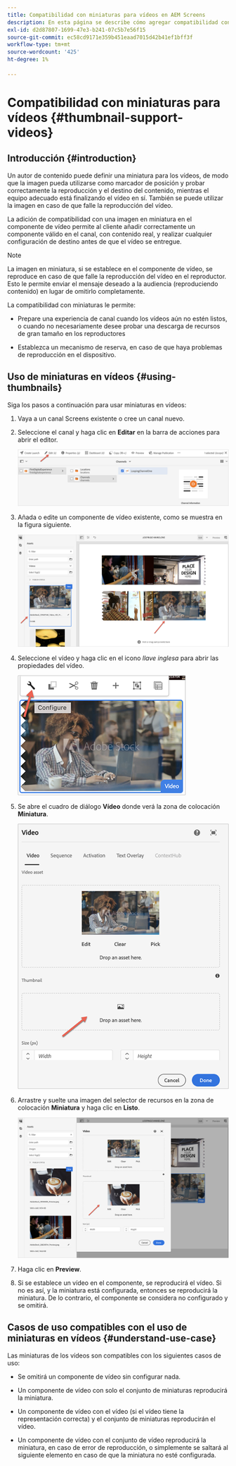 ```yaml
---
title: Compatibilidad con miniaturas para vídeos en AEM Screens
description: En esta página se describe cómo agregar compatibilidad con miniaturas para vídeos en Screens.
exl-id: d2d87807-1699-47e3-b241-07c5b7e56f15
source-git-commit: ec58cd9171e359b451eaad7015d42b41ef1bff3f
workflow-type: tm+mt
source-wordcount: '425'
ht-degree: 1%

---
```


# Compatibilidad con miniaturas para vídeos {#thumbnail-support-videos}

## Introducción {#introduction}

Un autor de contenido puede definir una miniatura para los vídeos, de modo que la imagen pueda utilizarse como marcador de posición y probar correctamente la reproducción y el destino del contenido, mientras el equipo adecuado está finalizando el vídeo en sí. También se puede utilizar la imagen en caso de que falle la reproducción del vídeo.

La adición de compatibilidad con una imagen en miniatura en el componente de vídeo permite al cliente añadir correctamente un componente válido en el canal, con contenido real, y realizar cualquier configuración de destino antes de que el vídeo se entregue.

>[!NOTE]
>La imagen en miniatura, si se establece en el componente de vídeo, se reproduce en caso de que falle la reproducción del vídeo en el reproductor. Esto le permite enviar el mensaje deseado a la audiencia (reproduciendo contenido) en lugar de omitirlo completamente.

La compatibilidad con miniaturas le permite:

* Prepare una experiencia de canal cuando los vídeos aún no estén listos, o cuando no necesariamente desee probar una descarga de recursos de gran tamaño en los reproductores

* Establezca un mecanismo de reserva, en caso de que haya problemas de reproducción en el dispositivo.

## Uso de miniaturas en vídeos {#using-thumbnails}

Siga los pasos a continuación para usar miniaturas en vídeos:

1. Vaya a un canal Screens existente o cree un canal nuevo.

1. Seleccione el canal y haga clic en **Editar** en la barra de acciones para abrir el editor.

   ![image](/help/user-guide/assets/thumbnails/thumbnail-1.png)

1. Añada o edite un componente de vídeo existente, como se muestra en la figura siguiente.

   ![image](/help/user-guide/assets/thumbnails/thumbnail-2.png)

1. Seleccione el vídeo y haga clic en el icono *llave inglesa* para abrir las propiedades del vídeo.

   ![image](/help/user-guide/assets/thumbnails/thumbnail-3.png)

1. Se abre el cuadro de diálogo **Vídeo** donde verá la zona de colocación **Miniatura**.

   ![image](/help/user-guide/assets/thumbnails/thumbnail-4.png)

1. Arrastre y suelte una imagen del selector de recursos en la zona de colocación **Miniatura** y haga clic en **Listo**.

   ![image](/help/user-guide/assets/thumbnails/thumbnail-5.png)

1. Haga clic en **Preview**.

1. Si se establece un vídeo en el componente, se reproducirá el vídeo. Si no es así, y la miniatura está configurada, entonces se reproducirá la miniatura. De lo contrario, el componente se considera no configurado y se omitirá.

## Casos de uso compatibles con el uso de miniaturas en vídeos {#understand-use-case}

Las miniaturas de los vídeos son compatibles con los siguientes casos de uso:

* Se omitirá un componente de vídeo sin configurar nada.

* Un componente de vídeo con solo el conjunto de miniaturas reproducirá la miniatura.

* Un componente de vídeo con el vídeo (si el vídeo tiene la representación correcta) y el conjunto de miniaturas reproducirán el vídeo.

* Un componente de vídeo con el conjunto de vídeo reproducirá la miniatura, en caso de error de reproducción, o simplemente se saltará al siguiente elemento en caso de que la miniatura no esté configurada.
